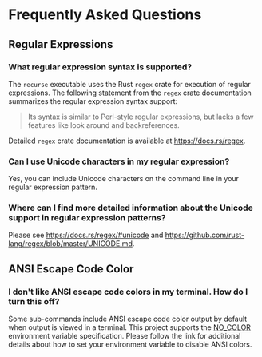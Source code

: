 # Frequently Asked Questions

## Regular Expressions

### What regular expression syntax is supported?

The `recurse` executable uses the Rust `regex` crate for execution of regular expressions.  The following statement from the `regex` crate documentation summarizes the regular expression syntax support:

> Its syntax is similar to Perl-style regular expressions, but lacks a few features like look around and backreferences.

Detailed `regex` crate documentation is available at https://docs.rs/regex.

### Can I use Unicode characters in my regular expression?

Yes, you can include Unicode characters on the command line in your regular expression pattern.

### Where can I find more detailed information about the Unicode support in regular expression patterns?

Please see https://docs.rs/regex/#unicode and https://github.com/rust-lang/regex/blob/master/UNICODE.md.

## ANSI Escape Code Color

### I don't like ANSI escape code colors in my terminal. How do I turn this off?

Some sub-commands include ANSI escape code color output by default when output is viewed in a terminal. This project supports the [NO_COLOR](https://no-color.org/) environment variable specification.  Please follow the link for additional details about how to set your environment variable to disable ANSI colors.
